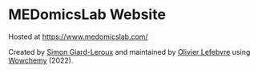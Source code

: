# MEDomicsLab Website

Hosted at <https://www.medomicslab.com/>

Created by [Simon Giard-Leroux](https://github.com/sgiardl) and maintained by [Olivier Lefebvre](https://github.com/Olivier998) using [Wowchemy](https://wowchemy.com) (2022).
